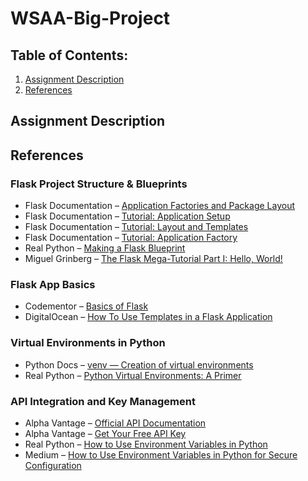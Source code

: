# WSAA-Big-Project

## Table of Contents:
1. [Assignment Description](#assignment-description)
2. [References](#references)


## Assignment Description

## References

### Flask Project Structure & Blueprints
- Flask Documentation – [Application Factories and Package Layout](https://flask.palletsprojects.com/en/latest/patterns/packages/)
- Flask Documentation – [Tutorial: Application Setup](https://flask.palletsprojects.com/en/latest/tutorial/)
- Flask Documentation – [Tutorial: Layout and Templates](https://flask.palletsprojects.com/en/latest/tutorial/layout/)
- Flask Documentation – [Tutorial: Application Factory](https://flask.palletsprojects.com/en/latest/tutorial/factory/)
- Real Python – [Making a Flask Blueprint](https://realpython.com/flask-blueprint/#making-a-flask-blueprint)
- Miguel Grinberg – [The Flask Mega-Tutorial Part I: Hello, World!](https://blog.miguelgrinberg.com/post/the-flask-mega-tutorial-part-i-hello-world)

### Flask App Basics
- Codementor – [Basics of Flask](https://www.codementor.io/@overiq/basics-of-flask-fzvh8ueed)
- DigitalOcean – [How To Use Templates in a Flask Application](https://www.digitalocean.com/community/tutorials/how-to-use-templates-in-a-flask-application)

### Virtual Environments in Python
- Python Docs – [venv — Creation of virtual environments](https://docs.python.org/3/library/venv.html)
- Real Python – [Python Virtual Environments: A Primer](https://realpython.com/python-virtual-environments-a-primer/)

### API Integration and Key Management
- Alpha Vantage – [Official API Documentation](https://www.alphavantage.co/documentation/)
- Alpha Vantage – [Get Your Free API Key](https://www.alphavantage.co/support/#api-key)
- Real Python – [How to Use Environment Variables in Python](https://realpython.com/flask-database/)
- Medium – [How to Use Environment Variables in Python for Secure Configuration](https://medium.com/datauniverse/how-to-use-environment-variables-in-python-for-secure-configuration-12d56c7f0a8c)



